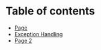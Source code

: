 # Table of contents

* [Page](README.md)
* [Exception Handling](exception-handling.md)
* [Page 2](page-2.md)
